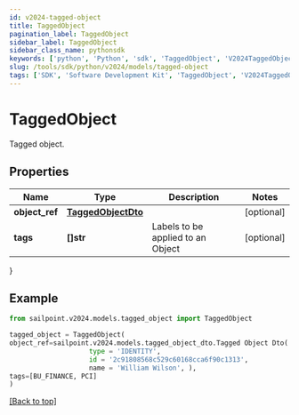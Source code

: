 ```yaml
---
id: v2024-tagged-object
title: TaggedObject
pagination_label: TaggedObject
sidebar_label: TaggedObject
sidebar_class_name: pythonsdk
keywords: ['python', 'Python', 'sdk', 'TaggedObject', 'V2024TaggedObject'] 
slug: /tools/sdk/python/v2024/models/tagged-object
tags: ['SDK', 'Software Development Kit', 'TaggedObject', 'V2024TaggedObject']
---
```


# TaggedObject

Tagged object.

## Properties

Name | Type | Description | Notes
------------ | ------------- | ------------- | -------------
**object_ref** | [**TaggedObjectDto**](tagged-object-dto) |  | [optional] 
**tags** | **[]str** | Labels to be applied to an Object | [optional] 
}

## Example

```python
from sailpoint.v2024.models.tagged_object import TaggedObject

tagged_object = TaggedObject(
object_ref=sailpoint.v2024.models.tagged_object_dto.Tagged Object Dto(
                    type = 'IDENTITY', 
                    id = '2c91808568c529c60168cca6f90c1313', 
                    name = 'William Wilson', ),
tags=[BU_FINANCE, PCI]
)

```
[[Back to top]](#) 

